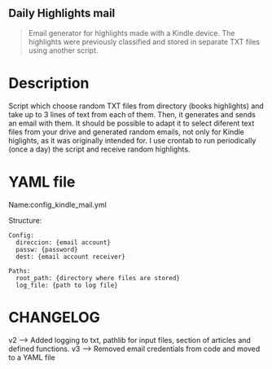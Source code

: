 ## Daily Highlights mail

> Email generator for highlights made with a Kindle device. The highlights were previously classified and stored in separate TXT files using another script.

# Description

Script which choose random TXT files from directory (books highlights) and take up to 3 lines of text from each of them. Then, it generates and sends an email with them.
It should be possible to adapt it to select diferent text files from your drive and generated random emails, not only for Kindle higlights, as it was originally intended for.
I use crontab to run periodically (once a day) the script and receive random highlights.

# YAML file

Name:config_kindle_mail.yml

Structure:

```
Config:
  direccion: {email account}
  passw: {password}
  dest: {email account receiver}

Paths:
  root_path: {directory where files are stored}
  log_file: {path to log file}
```

# CHANGELOG

v2 --> Added logging to txt, pathlib for input files, section of articles and defined functions.
v3 --> Removed email credentials from code and moved to a YAML file
